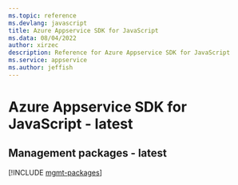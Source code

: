 ```yaml
---
ms.topic: reference
ms.devlang: javascript
title: Azure Appservice SDK for JavaScript
ms.data: 08/04/2022
author: xirzec
description: Reference for Azure Appservice SDK for JavaScript
ms.service: appservice
ms.author: jeffish
---
```

# Azure Appservice SDK for JavaScript - latest

## Management packages - latest
[!INCLUDE [mgmt-packages](appservice-mgmt-index.md)]